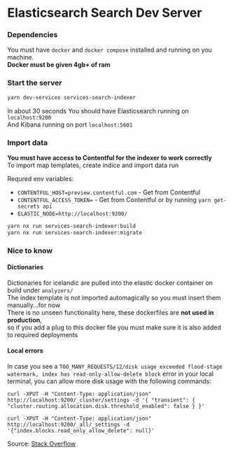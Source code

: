 # Elasticsearch Search Dev Server

### Dependencies

You must have `docker` and `docker compose` installed and running on you machine.  
**Docker must be given 4gb+ of ram**

### Start the server

```bash
yarn dev-services services-search-indexer
```

In about 30 seconds
You should have Elasticsearch running on `localhost:9200`  
And Kibana running on port `localhost:5601`

### Import data

**You must have access to Contentful for the indexer to work correctly**  
To import map templates, create indice and import data run

Requred env variables:

- `CONTENTFUL_HOST=preview.contentful.com` - Get from Contentful
- `CONTENTFUL_ACCESS_TOKEN=` - Get from Contentful or by running `yarn get-secrets api`
- `ELASTIC_NODE=http://localhost:9200/`

```bash
yarn nx run services-search-indexer:build
yarn nx run services-search-indexer:migrate
```

### Nice to know

#### Dictionaries

Dictionaries for icelandic are pulled into the elastic docker container on build under `analyzers/`  
The index template is not imported automagically so you must insert them manually...for now  
There is no unseen functionality here, these dockerfiles are **not used in production**,  
so if you add a plug to this docker file you must make sure it is also added to required deployments

#### Local errors

In case you see a `TOO_MANY_REQUESTS/12/disk usage exceeded flood-stage watermark, index has read-only-allow-delete block` error in your local terminal, you can allow more disk usage with the following commands:

`curl -XPUT -H "Content-Type: application/json" http://localhost:9200/_cluster/settings -d '{ "transient": { "cluster.routing.allocation.disk.threshold_enabled": false } }'`

`curl -XPUT -H "Content-Type: application/json" http://localhost:9200/_all/_settings -d '{"index.blocks.read_only_allow_delete": null}'`

Source: [Stack Overflow](https://stackoverflow.com/questions/63880017/elasticsearch-docker-flood-stage-disk-watermark-95-exceeded#answer-63881121)
